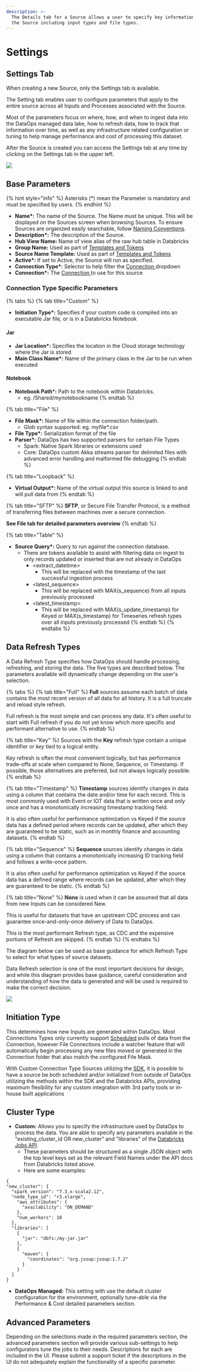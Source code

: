 ```yaml
---
description: >-
  The Details tab for a Source allows a user to specify key information about
  the Source including input types and file types.
---
```


# Settings

## Settings Tab

When creating a new Source, only the Settings tab is available. 

The Setting tab enables user to configure parameters that apply to the entire source across all Inputs and Processes associated with the Source.

Most of the parameters focus on where, how, and when to ingest data into the DataOps managed data lake, how to refresh data, how to track that information over time, as well as any infrastructure related configuration or tuning to help manage performance and cost of processing this dataset.

After the Source is created you can access the Settings tab at any time by clicking on the Settings tab in the upper left.

![](../../.gitbook/assets/image%20%28316%29.png)

## Base Parameters

{% hint style="info" %}
Asterisks \(\*\) mean the Parameter is mandatory and must be specified by users.
{% endhint %}

* **Name\*:** The name of the Source. The Name must be unique. This will be displayed on the Sources screen when browsing Sources. To ensure Sources are organized easily searchable, follow [Naming Conventions](https://intellio.gitbook.io/dataops/v/master/best-practices/naming-conventions).
* **Description\*:** The description of the Source.
* **Hub View Name:**  Name of view alias of the raw hub table in Databricks
* **Group Name:** Used as part of [Templates and Tokens](../validation-and-enrichment-rule-templates/)
* **Source Name Template:** Used as part of [Templates and Tokens](../validation-and-enrichment-rule-templates/)
* **Active\*:** If set to Active, the Source will run as specified.
* **Connection Type\*:** Selector to help filter the [Connection ](../connections.md)dropdown
* **Connection\*:** The [Connection ](../connections.md)to use for this source

### Connection Type Specific Parameters

{% tabs %}
{% tab title="Custom" %}
* **Initiation Type\*:** Specifies if your custom code is compiled into an executable Jar file, or is in a Databricks Notebook

#### Jar

* **Jar Location\*:** Specifies the location in the Cloud storage technology where the Jar is stored
* **Main Class Name\*:** Name of the primary class in the Jar to be run when executed

#### Notebook

* **Notebook Path**\***:** Path to the notebook within Databricks.
  * eg. /Shared/mynotebookname
{% endtab %}

{% tab title="File" %}
* **File Mask\*:** Name of file within the connection folder/path.
  * Glob syntax supported: eg. myfile\*.csv
* **File Type\*:** Serialization format of the file
* **Parser\*:** DataOps has two supported parsers for certain File Types
  * Spark: Native Spark libraries or extensions used
  * Core: DataOps custom Akka streams parser for delimited files with advanced error handling and malformed file debugging
{% endtab %}

{% tab title="Loopback" %}
* **Virtual Output\*:** Name of the virtual output this source is linked to and will pull data from
{% endtab %}

{% tab title="SFTP" %}
**SFTP**, or Secure File Transfer Protocol, is a method of transferring files between machines over a secure connection.

**See File tab for detailed parameters overview**
{% endtab %}

{% tab title="Table" %}
* **Source Query\*:** Query to run against the connection database.
  * There are tokens available to assist with filtering data on ingest to only records updated or inserted that are not already in DataOps
    * &lt;extract\_datetime&gt;
      * This will be replaced with the timestamp of the last successful ingestion process
    * &lt;latest\_sequence&gt;
      * This will be replaced with MAX\(s\_sequence\) from all inputs previously processed
    * &lt;latest\_timestamp&gt;
      * This will be replaced with MAX\(s\_update\_timestamp\) for Keyed or MAX\(s\_timestamp\) for Timeseries refresh types over all inputs previously processed
{% endtab %}
{% endtabs %}

## Data Refresh Types

A Data Refresh Type specifies how DataOps should handle processing, refreshing, and storing the data. The five types are described below. The parameters available will dynamically change depending on the user's selection.

{% tabs %}
{% tab title="Full" %}
**Full** sources assume each batch of data contains the most recent version of all data for all history. It is a full truncate and reload style refresh.

Full refresh is the most simple and can process any data. It's often useful to start with Full refresh if you do not yet know which more specific and performant alternative to use.
{% endtab %}

{% tab title="Key" %}
Sources with the **Key** refresh type contain a unique identifier or _key_ tied to a logical entity.

Key refresh is often the most convenient logically, but has performance trade-offs at scale when compared to None, Sequence, or Timestamp. If possible, those alternatives are preferred, but not always logically possible.
{% endtab %}

{% tab title="Timestamp" %}
**Timestamp** sources identify changes in data using a column that contains the date and/or time for each record. This is most commonly used with Event or IOT data that is written once and only once and has a monotonically increasing timestamp tracking field.

It is also often useful for performance optimization vs Keyed if the source data has a defined period where records can be updated, after which they are guaranteed to be static, such as in monthly finance and accounting datasets.
{% endtab %}

{% tab title="Sequence" %}
**Sequence** sources identify changes in data using a column that contains a monotonically increasing ID tracking field and follows a write-once pattern.

It is also often useful for performance optimization vs Keyed if the source data has a defined range where records can be updated, after which they are guaranteed to be static.
{% endtab %}

{% tab title="None" %}
**None** is used when it can be assumed that all data from new Inputs can be considered New.

This is useful for datasets that have an upstream CDC process and can guarantee once-and-only-once delivery of Data to DataOps.

This is the most performant Refresh type, as CDC and the expensive portions of Refresh are skipped. 
{% endtab %}
{% endtabs %}

The diagram below can be used as base guidance for which Refresh Type to select for what types of source datasets.

Data Refresh selection is one of the most important decisions for design, and while this diagram provides base guidance, careful consideration and understanding of how the data is generated and will be used is required to make the correct decision.

![](../../.gitbook/assets/image%20%28349%29.png)

## Initiation Type

This determines how new Inputs are generated within DataOps. Most Connections Types only currently support [Scheduled](../schedules.md) pulls of data from the Connection, however File Connections include a watcher feature that will automatically begin processing any new files moved or generated in the Connection folder that also match the configured File Mask.

With Custom Connection Type Sources utilizing the [SDK](../sdk/), it is possible to have a source be both scheduled and/or initialized from outside of DataOps utilizing the methods within the SDK and the Databricks APIs, providing maximum flexibility for any custom integration with 3rd party tools or in-house built applications 

## Cluster Type

* **Custom:** Allows you to specify the infrastructure used by DataOps to process the data. You are able to specify any parameters available in the "existing\_cluster\_id OR new\_cluster" and "libraries" of the [Databricks Jobs API](https://docs.databricks.com/dev-tools/api/latest/jobs.html).
  * These parameters should be structured as a single JSON object with the top level keys set as the relevant Field Names under the API docs from Databricks listed above.
  * Here are some examples:

```text
{
"new_cluster": {
  "spark_version": "7.3.x-scala2.12",
  "node_type_id": "r3.xlarge",
    "aws_attributes": {
      "availability": "ON_DEMAND"
    },
    "num_workers": 10
  },
  "libraries": [
    {
      "jar": "dbfs:/my-jar.jar"
    },
    {
      "maven": {
        "coordinates": "org.jsoup:jsoup:1.7.2"
      }
    }
  ]       
}
```

* **DataOps Managed:** This setting with use the default cluster configuration for the environment, optionally tune-able via the Performance & Cost detailed parameters section.

## Advanced Parameters

Depending on the selections made in the required parameters section, the advanced parameters section will provide various sub-settings to help configurators tune the jobs to their needs. Descriptions for each are included in the UI. Please submit a support ticket if the descriptions in the UI do not adequately explain the functionality of a specific parameter.

